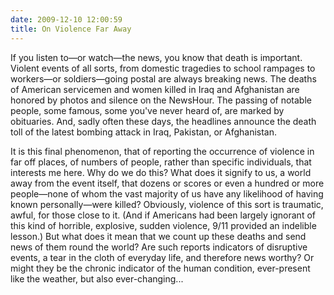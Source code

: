 ```yaml
---
date: 2009-12-10 12:00:59
title: On Violence Far Away
---
```


If you listen to—or watch—the news, you know that death is important. Violent events of all sorts, from domestic tragedies to school rampages to workers—or soldiers—going postal are always breaking news. The deaths of American servicemen and women killed in Iraq and Afghanistan are honored by photos and silence on the NewsHour. The passing of notable people, some famous, some you've never heard of, are marked by obituaries. And, sadly often these days, the headlines announce the death toll of the latest bombing attack in Iraq, Pakistan, or Afghanistan.

It is this final phenomenon, that of reporting the occurrence of violence in far off places, of numbers of people, rather than specific individuals, that interests me here. Why do we do this? What does it signify to us, a world away from the event itself, that dozens or scores or even a hundred or more people—none of whom the vast majority of us have any likelihood of having known personally—were killed? Obviously, violence of this sort is traumatic, awful, for those close to it. (And if Americans had been largely ignorant of this kind of horrible, explosive, sudden violence, 9/11 provided an indelible lesson.) But what does it mean that we count up these deaths and send news of them round the world? Are such reports indicators of disruptive events, a tear in the cloth of everyday life, and therefore news worthy? Or might they be the chronic indicator of the human condition, ever-present like the weather, but also ever-changing...

